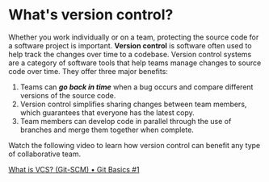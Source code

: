 # What's version control?

Whether you work individually or on a team, protecting the source code for a software project is important. **Version control** is software often used to help track the changes over time to a codebase. Version control systems are a category of software tools that help teams manage changes to source code over time. They offer three major benefits:
1.  Teams can **_go back in time_** when a bug occurs and compare different versions of the source code.
2.  Version control simplifies sharing changes between team members, which guarantees that everyone has the latest copy.
3.  Team members can develop code in parallel through the use of branches and merge them together when complete.

Watch the following video to learn how version control can benefit any type of collaborative team.

[What is VCS? (Git-SCM) • Git Basics #1](https://user-images.githubusercontent.com/94882786/163681174-25296157-37e9-426d-9b3a-aa51cde8926e.mp4)
